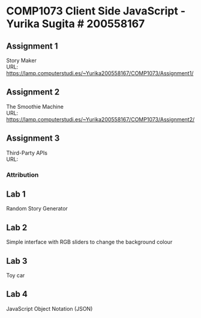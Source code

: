 # COMP1073 Client Side JavaScript - Yurika Sugita # 200558167
## Assignment 1
Story Maker  
URL: https://lamp.computerstudi.es/~Yurika200558167/COMP1073/Assignment1/

## Assignment 2
The Smoothie Machine  
URL: https://lamp.computerstudi.es/~Yurika200558167/COMP1073/Assignment2/
## Assignment 3
Third-Party APIs  
URL:
### Attribution

## Lab 1
Random Story Generator

## Lab 2
Simple interface with RGB sliders to change the background colour

## Lab 3
Toy car

## Lab 4
JavaScript Object Notation (JSON)
